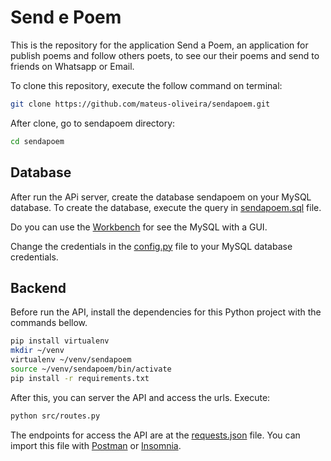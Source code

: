 # Send e Poem

This is the repository for the application Send a Poem, an application for publish poems and follow others poets, to see our their poems and send to friends on Whatsapp or Email. 

To clone this repository, execute the follow command on terminal:
```bash
git clone https://github.com/mateus-oliveira/sendapoem.git
``` 
After clone, go to sendapoem directory:
```bash
cd sendapoem
```

## Database

After run the APi server, create the database sendapoem on your MySQL database. To create the database, execute the query in [sendapoem.sql](./db/sendapoem.sql) file.

Do you can use the [Workbench](https://www.mysql.com/products/workbench/) for see the MySQL with a GUI.

Change the credentials in the [config.py](./src/database/config.py) file to your MySQL database credentials. 

## Backend

Before run the API, install the dependencies for this Python project with the commands bellow.

```bash
pip install virtualenv
mkdir ~/venv
virtualenv ~/venv/sendapoem
source ~/venv/sendapoem/bin/activate
pip install -r requirements.txt
```

After this, you can server the API and access the urls. Execute:

```bash
python src/routes.py
```

The endpoints for access the API are at the [requests.json](./endpoints/requests.json) file. You can import this file with [Postman](https://www.postman.com/) or [Insomnia](https://insomnia.rest/download/).

